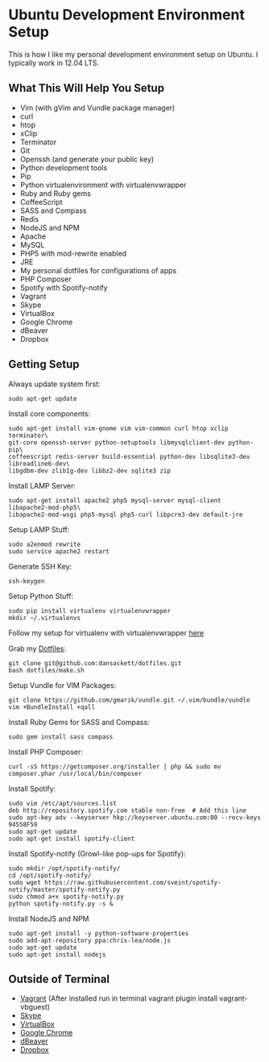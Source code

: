 Ubuntu Development Environment Setup
====================================

This is how I like my personal development environment setup on Ubuntu. I
typically work in 12.04 LTS.

What This Will Help You Setup
-----------------------------

* Vim (with gVim and Vundle package manager)
* curl
* htop
* xClip
* Terminator
* Git
* Openssh (and generate your public key)
* Python development tools
* Pip
* Python virtualenvironment with virtualenvwrapper
* Ruby and Ruby gems
* CoffeeScript
* SASS and Compass
* Redis
* NodeJS and NPM
* Apache
* MySQL
* PHP5 with mod-rewrite enabled
* JRE
* My personal dotfiles for configurations of apps
* PHP Composer
* Spotify with Spotify-notify
* Vagrant
* Skype
* VirtualBox
* Google Chrome
* dBeaver
* Dropbox

Getting Setup
---------------

Always update system first:

    sudo apt-get update

Install core components:

    sudo apt-get install vim-gnome vim vim-common curl htop xclip terminator\
    git-core openssh-server python-setuptools libmysqlclient-dev python-pip\
    coffeescript redis-server build-essential python-dev libsqlite3-dev libreadline6-dev\
    libgdbm-dev zlib1g-dev libbz2-dev sqlite3 zip

Install LAMP Server:

    sudo apt-get install apache2 php5 mysql-server mysql-client libapache2-mod-php5\
    libapache2-mod-wsgi php5-mysql php5-curl libpcre3-dev default-jre

Setup LAMP Stuff:

    sudo a2enmod rewrite
    sudo service apache2 restart

Generate SSH Key:

    ssh-keygen

Setup Python Stuff:

    sudo pip install virtualenv virtualenvwrapper
    mkdir ~/.virtualenvs

Follow my setup for virtualenv with virtualenvwrapper [here](https://github.com/dansackett/django_setup)

Grab my [Dotfiles](https://github.com/dansackett/dotfiles):

    git clone git@github.com:dansackett/dotfiles.git
    bash dotfiles/make.sh

Setup Vundle for VIM Packages:

    git clone https://github.com/gmarik/vundle.git ~/.vim/bundle/vundle
    vim +BundleInstall +qall

Install Ruby Gems for SASS and Compass:

    sudo gem install sass compass

Install PHP Composer:

    curl -sS https://getcomposer.org/installer | php && sudo mv composer.phar /usr/local/bin/composer

Install Spotify:

    sudo vim /etc/apt/sources.list
    deb http://repository.spotify.com stable non-free  # Add this line
    sudo apt-key adv --keyserver hkp://keyserver.ubuntu.com:80 --recv-keys 94558F59
    sudo apt-get update
    sudo apt-get install spotify-client

Install Spotify-notify (Growl-like pop-ups for Spotify):

    sudo mkdir /opt/spotify-notify/
    cd /opt/spotify-notify/
    sudo wget https://raw.githubusercontent.com/sveint/spotify-notify/master/spotify-notify.py
    sudo chmod a+x spotify-notify.py
    python spotify-notify.py -s &

Install NodeJS and NPM

    sudo apt-get install -y python-software-properties
    sudo add-apt-repository ppa:chris-lea/node.js
    sudo apt-get update
    sudo apt-get install nodejs

Outside of Terminal
-------------------

* [Vagrant](https://www.vagrantup.com/downloads) (After installed run in terminal vagrant plugin install vagrant-vbguest)
* [Skype](http://www.skype.com/en/download-skype/skype-for-computer/)
* [VirtualBox](https://www.virtualbox.org/wiki/Linux_Downloads)
* [Google Chrome](https://www.google.com/intl/en-US/chrome/browser/)
* [dBeaver](http://dbeaver.jkiss.org/download/)
* [Dropbox](https://www.dropbox.com/install?os=lnx)
